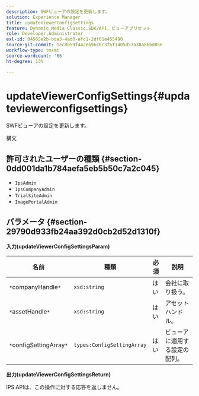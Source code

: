 ```yaml
---
description: SWFビューアの設定を更新します。
solution: Experience Manager
title: updateViewerConfigSettings
feature: Dynamic Media Classic,SDK/API，ビューアプリセット
role: Developer,Administrator
exl-id: 04565e2b-bda3-4ad0-afc1-2df01e455490
source-git-commit: 1ec8b59f442eb96c6c3f5f1405d57a38a86bd056
workflow-type: tm+mt
source-wordcount: '66'
ht-degree: 13%

---
```


# updateViewerConfigSettings{#updateviewerconfigsettings}

SWFビューアの設定を更新します。

構文

## 許可されたユーザーの種類 {#section-0dd001da1b784aefa5eb5b50c7a2c045}

* `IpsAdmin`
* `IpsCompanyAdmin`
* `TrialSiteAdmin`
* `ImagePortalAdmin`

## パラメータ {#section-29790d933fb24aa392d0cb2d52d1310f}

**入力(updateViewerConfigSettingsParam)**

| 名前 | 種類 | 必須 | 説明 |
|---|---|---|---|
| `*`companyHandle`*` | `xsd:string` | はい | 会社に取り扱う。 |
| `*`assetHandle`*` | `xsd:string` | はい | アセットハンドル。 |
| `*`configSettingArray`*` | `types:ConfigSettingArray` | はい | ビューアに適用する設定の配列。 |

**出力(updateViewerConfigSettingsReturn)**

IPS APIは、この操作に対する応答を返しません。
